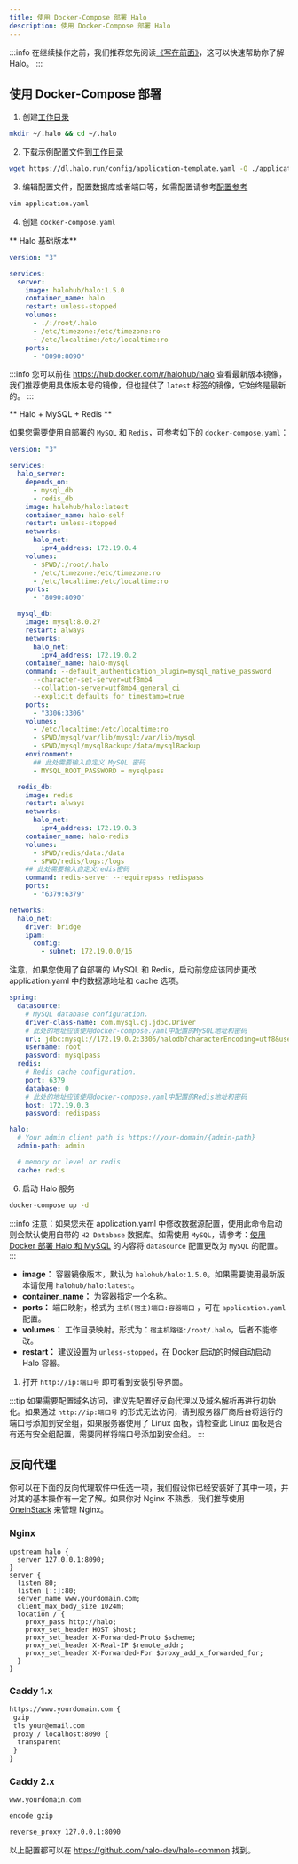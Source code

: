 ```yaml
---
title: 使用 Docker-Compose 部署 Halo
description: 使用 Docker-Compose 部署 Halo
---
```


:::info
在继续操作之前，我们推荐您先阅读[《写在前面》](../../prepare)，这可以快速帮助你了解 Halo。
:::

## 使用 Docker-Compose 部署

1. 创建[工作目录](../../prepare#工作目录)

```bash
mkdir ~/.halo && cd ~/.halo
```

2. 下载示例配置文件到[工作目录](../../prepare#工作目录)

```bash
wget https://dl.halo.run/config/application-template.yaml -O ./application.yaml
```

3. 编辑配置文件，配置数据库或者端口等，如需配置请参考[配置参考](../../config)

```bash
vim application.yaml
```

4. 创建 `docker-compose.yaml`

** Halo 基础版本**

```yaml
version: "3"

services:
  server:
    image: halohub/halo:1.5.0
    container_name: halo
    restart: unless-stopped
    volumes:
      - ./:/root/.halo
      - /etc/timezone:/etc/timezone:ro
      - /etc/localtime:/etc/localtime:ro
    ports:
      - "8090:8090"
```

:::info
您可以前往 <https://hub.docker.com/r/halohub/halo> 查看最新版本镜像，我们推荐使用具体版本号的镜像，但也提供了 `latest` 标签的镜像，它始终是最新的。
:::

** Halo + MySQL + Redis **

如果您需要使用自部署的 `MySQL` 和 `Redis`，可参考如下的 `docker-compose.yaml`：

```yaml
version: "3"

services:
  halo_server:
    depends_on:
      - mysql_db
      - redis_db
    image: halohub/halo:latest
    container_name: halo-self
    restart: unless-stopped
    networks:
      halo_net:
        ipv4_address: 172.19.0.4
    volumes:
      - $PWD/:/root/.halo
      - /etc/timezone:/etc/timezone:ro
      - /etc/localtime:/etc/localtime:ro
    ports:
      - "8090:8090"

  mysql_db:
    image: mysql:8.0.27
    restart: always
    networks:
      halo_net:
        ipv4_address: 172.19.0.2
    container_name: halo-mysql
    command: --default_authentication_plugin=mysql_native_password
      --character-set-server=utf8mb4
      --collation-server=utf8mb4_general_ci
      --explicit_defaults_for_timestamp=true
    ports:
      - "3306:3306"
    volumes:
      - /etc/localtime:/etc/localtime:ro
      - $PWD/mysql/var/lib/mysql:/var/lib/mysql
      - $PWD/mysql/mysqlBackup:/data/mysqlBackup
    environment:
      ## 此处需要输入自定义 MySQL 密码
      - MYSQL_ROOT_PASSWORD = mysqlpass

  redis_db:
    image: redis
    restart: always
    networks:
      halo_net:
        ipv4_address: 172.19.0.3
    container_name: halo-redis
    volumes:
      - $PWD/redis/data:/data
      - $PWD/redis/logs:/logs
    ## 此处需要输入自定义redis密码
    command: redis-server --requirepass redispass
    ports:
      - "6379:6379"

networks:
  halo_net:
    driver: bridge
    ipam:
      config:
        - subnet: 172.19.0.0/16
```

注意，如果您使用了自部署的 MySQL 和 Redis，启动前您应该同步更改 application.yaml 中的数据源地址和 cache 选项。

```yaml
spring:
  datasource:
    # MySQL database configuration.
    driver-class-name: com.mysql.cj.jdbc.Driver
    # 此处的地址应该使用docker-compose.yaml中配置的MySQL地址和密码
    url: jdbc:mysql://172.19.0.2:3306/halodb?characterEncoding=utf8&useSSL=false&serverTimezone=Asia/Shanghai&allowPublicKeyRetrieval=true
    username: root
    password: mysqlpass
  redis:
    # Redis cache configuration.
    port: 6379
    database: 0
    # 此处的地址应该使用docker-compose.yaml中配置的Redis地址和密码
    host: 172.19.0.3
    password: redispass

halo:
  # Your admin client path is https://your-domain/{admin-path}
  admin-path: admin

  # memory or level or redis
  cache: redis
```
6. 启动 Halo 服务

```bash
docker-compose up -d
```

:::info
注意：如果您未在 application.yaml 中修改数据源配置，使用此命令启动则会默认使用自带的 `H2 Database` 数据库。如需使用 `MySQL`，请参考：[使用 Docker 部署 Halo 和 MySQL](./docker-mysql) 的内容将 `datasource` 配置更改为 `MySQL` 的配置。
:::

- **image：** 容器镜像版本，默认为 `halohub/halo:1.5.0`。如果需要使用最新版本请使用 `halohub/halo:latest`。
- **container_name：** 为容器指定一个名称。
- **ports：** 端口映射，格式为 `主机(宿主)端口:容器端口` ，可在 `application.yaml` 配置。
- **volumes：** 工作目录映射。形式为：`宿主机路径:/root/.halo`，后者不能修改。
- **restart：** 建议设置为 `unless-stopped`，在 Docker 启动的时候自动启动 Halo 容器。

1. 打开 `http://ip:端口号` 即可看到安装引导界面。

:::tip
如果需要配置域名访问，建议先配置好反向代理以及域名解析再进行初始化。如果通过 `http://ip:端口号` 的形式无法访问，请到服务器厂商后台将运行的端口号添加到安全组，如果服务器使用了 Linux 面板，请检查此 Linux 面板是否有还有安全组配置，需要同样将端口号添加到安全组。
:::

## 反向代理

你可以在下面的反向代理软件中任选一项，我们假设你已经安装好了其中一项，并对其的基本操作有一定了解。如果你对 Nginx 不熟悉，我们推荐使用 [OneinStack](./oneinstack) 来管理 Nginx。

### Nginx

```nginx
upstream halo {
  server 127.0.0.1:8090;
}
server {
  listen 80;
  listen [::]:80;
  server_name www.yourdomain.com;
  client_max_body_size 1024m;
  location / {
    proxy_pass http://halo;
    proxy_set_header HOST $host;
    proxy_set_header X-Forwarded-Proto $scheme;
    proxy_set_header X-Real-IP $remote_addr;
    proxy_set_header X-Forwarded-For $proxy_add_x_forwarded_for;
  }
}
```

### Caddy 1.x

```txt
https://www.yourdomain.com {
 gzip
 tls your@email.com
 proxy / localhost:8090 {
  transparent
 }
}
```

### Caddy 2.x

```txt
www.yourdomain.com

encode gzip

reverse_proxy 127.0.0.1:8090
```

以上配置都可以在 <https://github.com/halo-dev/halo-common> 找到。
